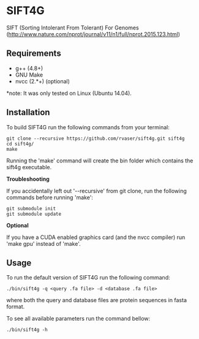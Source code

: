 # SIFT4G

SIFT (Sorting Intolerant From Tolerant) For Genomes (http://www.nature.com/nprot/journal/v11/n1/full/nprot.2015.123.html)

## Requirements
- g++ (4.8+)
- GNU Make
- nvcc (2.\*+) (optional)

\*note: It was only tested on Linux (Ubuntu 14.04).

## Installation

To build SIFT4G run the following commands from your terminal:

    git clone --recursive https://github.com/rvaser/sift4g.git sift4g
    cd sift4g/
    make

Running the 'make' command will create the bin folder which contains the sift4g executable.

**Troubleshooting**

If you accidentally left out '--recursive' from git clone, run the following commands before running 'make':

    git submodule init
    git submodule update

**Optional**

If you have a CUDA enabled graphics card (and the nvcc compiler) run 'make gpu' instead of 'make'.

## Usage

To run the default version of SIFT4G run the following command:

    ./bin/sift4g -q <query .fa file> -d <database .fa file>

where both the query and database files are protein sequences in fasta format.

To see all available parameters run the command bellow:

    ./bin/sift4g -h
